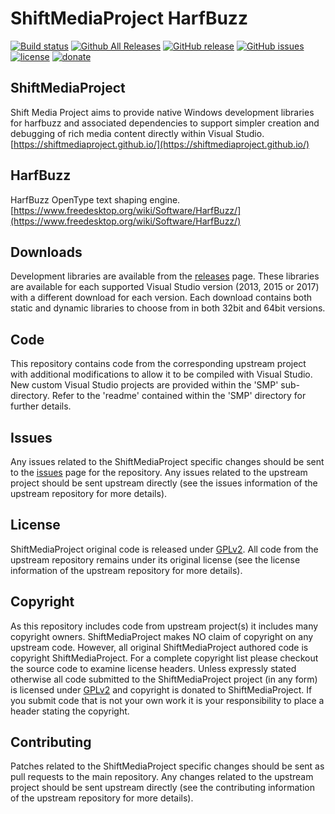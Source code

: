 ShiftMediaProject HarfBuzz
=============
[![Build status](https://ci.appveyor.com/api/projects/status/95we5y750cga5au3?svg=true)](https://ci.appveyor.com/project/Sibras/harfbuzz)
[![Github All Releases](https://img.shields.io/github/downloads/ShiftMediaProject/harfbuzz/total.svg)](https://github.com/ShiftMediaProject/harfbuzz/releases)
[![GitHub release](https://img.shields.io/github/release/ShiftMediaProject/harfbuzz.svg)](https://github.com/ShiftMediaProject/harfbuzz/releases/latest)
[![GitHub issues](https://img.shields.io/github/issues/ShiftMediaProject/harfbuzz.svg)](https://github.com/ShiftMediaProject/harfbuzz/issues)
[![license](https://img.shields.io/github/license/ShiftMediaProject/harfbuzz.svg)](https://github.com/ShiftMediaProject/harfbuzz)
[![donate](https://img.shields.io/badge/donate-link-brightgreen.svg)](https://shiftmediaproject.github.io/8-donate/)
## ShiftMediaProject

Shift Media Project aims to provide native Windows development libraries for harfbuzz and associated dependencies to support simpler creation and debugging of rich media content directly within Visual Studio. [https://shiftmediaproject.github.io/](https://shiftmediaproject.github.io/)

## HarfBuzz

HarfBuzz OpenType text shaping engine. [https://www.freedesktop.org/wiki/Software/HarfBuzz/](https://www.freedesktop.org/wiki/Software/HarfBuzz/)

## Downloads

Development libraries are available from the [releases](https://github.com/ShiftMediaProject/harfbuzz/releases) page. These libraries are available for each supported Visual Studio version (2013, 2015 or 2017) with a different download for each version. Each download contains both static and dynamic libraries to choose from in both 32bit and 64bit versions.

## Code

This repository contains code from the corresponding upstream project with additional modifications to allow it to be compiled with Visual Studio. New custom Visual Studio projects are provided within the 'SMP' sub-directory. Refer to the 'readme' contained within the 'SMP' directory for further details.

## Issues

Any issues related to the ShiftMediaProject specific changes should be sent to the [issues](https://github.com/ShiftMediaProject/harfbuzz/issues) page for the repository. Any issues related to the upstream project should be sent upstream directly (see the issues information of the upstream repository for more details).

## License

ShiftMediaProject original code is released under [GPLv2](https://www.gnu.org/licenses/gpl-2.0.html). All code from the upstream repository remains under its original license (see the license information of the upstream repository for more details).

## Copyright

As this repository includes code from upstream project(s) it includes many copyright owners. ShiftMediaProject makes NO claim of copyright on any upstream code. However, all original ShiftMediaProject authored code is copyright ShiftMediaProject. For a complete copyright list please checkout the source code to examine license headers. Unless expressly stated otherwise all code submitted to the ShiftMediaProject project (in any form) is licensed under [GPLv2](https://www.gnu.org/licenses/gpl-2.0.html) and copyright is donated to ShiftMediaProject. If you submit code that is not your own work it is your responsibility to place a header stating the copyright.

## Contributing

Patches related to the ShiftMediaProject specific changes should be sent as pull requests to the main repository. Any changes related to the upstream project should be sent upstream directly (see the contributing information of the upstream repository for more details).